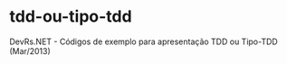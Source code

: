 tdd-ou-tipo-tdd
===============

DevRs.NET - Códigos de exemplo para apresentação TDD ou Tipo-TDD (Mar/2013)